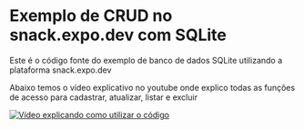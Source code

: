 # Exemplo de CRUD no snack.expo.dev com SQLite

Este é o código fonte do exemplo de banco de dados SQLite utilizando a plataforma snack.expo.dev

Abaixo temos o vídeo explicativo no youtube onde explico todas as funções de acesso para cadastrar, atualizar, listar e excluir



[![Vídeo explicando como utilizar o código](https://img.youtube.com/vi/hIQEPtG9gRw/0.jpg)](https://www.youtube.com/watch?v=hIQEPtG9gRw)
